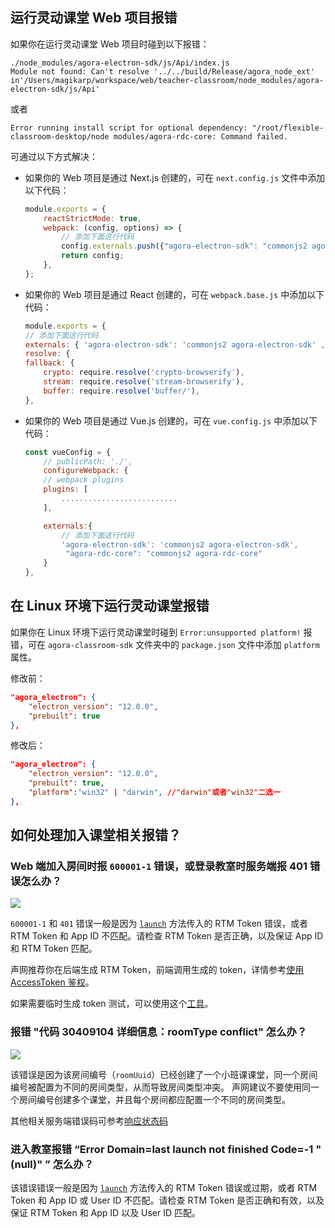 ## 运行灵动课堂 Web 项目报错

如果你在运行灵动课堂 Web 项目时碰到以下报错：

```
./node_modules/agora-electron-sdk/js/Api/index.js
Module not found: Can't resolve '../../build/Release/agora_node_ext'
in'/Users/magikarp/workspace/web/teacher-classroom/node_modules/agora-electron-sdk/js/Api'
```

或者
```
Error running install script for optional dependency: "/root/flexible-classroom-desktop/node modules/agora-rdc-core: Command failed.
```


可通过以下方式解决：

-   如果你的 Web 项目是通过 Next.js 创建的，可在 `next.config.js` 文件中添加以下代码：

    ```javascript
    module.exports = {
        reactStrictMode: true,
        webpack: (config, options) => {
            // 添加下面这行代码
            config.externals.push({"agora-electron-sdk": "commonjs2 agora-electron-sdk", "agora-rdc-core": "commonjs2 agora-rdc-core"});
            return config;
        },
    };
    ```

-   如果你的 Web 项目是通过 React 创建的，可在 `webpack.base.js` 中添加以下代码：

    ```javascript
    module.exports = {
    // 添加下面这行代码
    externals: { 'agora-electron-sdk': 'commonjs2 agora-electron-sdk' , "agora-rdc-core": "commonjs2 agora-rdc-core"},
    resolve: {
    fallback: {
        crypto: require.resolve('crypto-browserify'),
        stream: require.resolve('stream-browserify'),
        buffer: require.resolve('buffer/'),
    },
    ```

-   如果你的 Web 项目是通过 Vue.js 创建的，可在 `vue.config.js` 中添加以下代码：

    ```javascript
    const vueConfig = {
        // publicPath: './',
        configureWebpack: {
        // webpack plugins
        plugins: [
            ..........................
        ],

        externals:{
            // 添加下面这行代码
            'agora-electron-sdk': 'commonjs2 agora-electron-sdk',
             "agora-rdc-core": "commonjs2 agora-rdc-core"
        }
    },
    ```


## 在 Linux 环境下运行灵动课堂报错

如果你在 Linux 环境下运行灵动课堂时碰到 `Error:unsupported platform!` 报错，可在 `agora-classroom-sdk` 文件夹中的 `package.json` 文件中添加 `platform` 属性。

修改前：

```json
"agora_electron": {
    "electron_version": "12.0.0",
    "prebuilt": true
},
```

修改后：

```json
"agora_electron": {
    "electron_version": "12.0.0",
    "prebuilt": true,
    "platform":"win32" | "darwin", //"darwin"或者"win32"二选一
},
```


## 如何处理加入课堂相关报错？

### Web 端加入房间时报 `600001-1` 错误，或登录教室时服务端报 401 错误怎么办？

![](https://web-cdn.agora.io/docs-files/1680084824802)

 `600001-1` 和 `401` 错误一般是因为 [`launch`](agora_class_api_ref_web?platform=Web#launch) 方法传入的 RTM Token 错误，或者 RTM Token 和 App ID 不匹配。请检查 RTM Token 是否正确，以及保证 App ID 和 RTM Token 匹配。

声网推荐你在后端生成 RTM Token，前端调用生成的 token，详情参考[使用 AccessToken 鉴权](https://docs.agora.io/cn/Real-time-Messaging/token_upgrade_rtm)。

如果需要临时生成 token 测试，可以使用这个[工具](https://webdemo.agora.io/token-builder/)。

### 报错 "代码 30409104 详细信息：roomType conflict" 怎么办？

![](https://web-cdn.agora.io/docs-files/1680084854943)

该错误是因为该房间编号（`roomUuid`）已经创建了一个小班课课堂，同一个房间编号被配置为不同的房间类型，从而导致房间类型冲突。
声网建议不要使用同一个房间编号创建多个课堂，并且每个房间都应配置一个不同的房间类型。

其他相关服务端错误码可参考[响应状态码](agora_class_restful_api#响应状态码)

### 进入教室报错 “Error Domain=last launch not finished Code=-1 "(null)" ” 怎么办？

该错误错误一般是因为 [`launch`](agora_class_api_ref_web?platform=Web#launch) 方法传入的 RTM Token 错误或过期，或者 RTM Token 和 App ID 或 User ID 不匹配。请检查 RTM Token 是否正确和有效，以及保证 RTM Token 和 App ID 以及 User ID 匹配。

